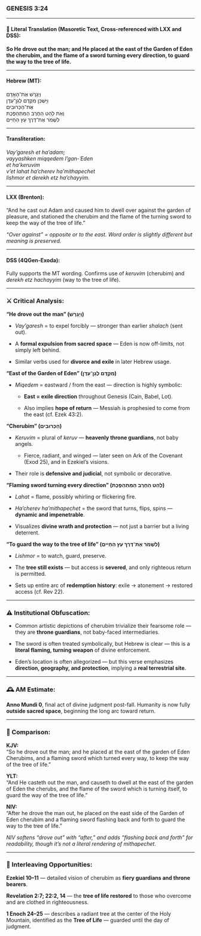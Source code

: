 ### **GENESIS 3:24**

---

#### 📜 Literal Translation (Masoretic Text, Cross-referenced with LXX and DSS):

**So He drove out the man; and He placed at the east of the Garden of Eden the cherubim, and the flame of a sword turning every direction, to guard the way to the tree of life.**

---

#### Hebrew (MT):

וַיְגָרֶשׁ אֶת־הָאָדָם  
וַיַּשְׁכֵּן מִקֶּדֶם לְגַן־עֵדֶן  
אֶת־הַכְּרוּבִים  
וְאֵת לַהַט הַחֶרֶב הַמִּתְהַפֶּכֶת  
לִשְׁמֹר אֶת־דֶּרֶךְ עֵץ הַחַיִּים

---

#### Transliteration:

_Vay’garesh et ha’adam;  
vayyashken miqqedem l’gan-ʿEden  
et ha’keruvim  
v’et lahat ha’cherev ha’mithapechet  
lishmor et derekh etz ha’chayyim._

---

#### LXX (Brenton):

“And he cast out Adam and caused him to dwell over against the garden of pleasure, and stationed the cherubim and the flame of the turning sword to keep the way of the tree of life.”

_“Over against” = opposite or to the east. Word order is slightly different but meaning is preserved._

---

#### DSS (4QGen-Exoda):

Fully supports the MT wording. Confirms use of _keruvim_ (cherubim) and _derekh etz hachayyim_ (way to the tree of life).

---

### ⚔️ Critical Analysis:

**“He drove out the man” (וַיְגָרֶשׁ)**

- _Vay’garesh_ = to expel forcibly — stronger than earlier _shalach_ (sent out).
    
- A **formal expulsion from sacred space** — Eden is now off-limits, not simply left behind.
    
- Similar verbs used for **divorce and exile** in later Hebrew usage.
    

**“East of the Garden of Eden” (מִקֶּדֶם לְגַן־עֵדֶן)**

- _Miqedem_ = eastward / from the east — direction is highly symbolic:
    
    - **East = exile direction** throughout Genesis (Cain, Babel, Lot).
        
    - Also implies **hope of return** — Messiah is prophesied to come from the east (cf. Ezek 43:2).
        

**“Cherubim” (הַכְּרוּבִים)**

- _Keruvim_ = plural of _keruv_ — **heavenly throne guardians**, not baby angels.
    
    - Fierce, radiant, and winged — later seen on Ark of the Covenant (Exod 25), and in Ezekiel’s visions.
        
- Their role is **defensive and judicial**, not symbolic or decorative.
    

**“Flaming sword turning every direction” (לַהַט הַחֶרֶב הַמִּתְהַפֶּכֶת)**

- _Lahat_ = flame, possibly whirling or flickering fire.
    
- _Ha’cherev ha’mithapechet_ = the sword that turns, flips, spins — **dynamic and impenetrable**.
    
- Visualizes **divine wrath and protection** — not just a barrier but a living deterrent.
    

**“To guard the way to the tree of life” (לִשְׁמֹר אֶת־דֶּרֶךְ עֵץ הַחַיִּים)**

- _Lishmor_ = to watch, guard, preserve.
    
- The **tree still exists** — but access is **severed**, and only righteous return is permitted.
    
- Sets up entire arc of **redemption history**: exile → atonement → restored access (cf. Rev 22).
    

---

### ⚠️ Institutional Obfuscation:

- Common artistic depictions of cherubim trivialize their fearsome role — they are **throne guardians**, not baby-faced intermediaries.
    
- The sword is often treated symbolically, but Hebrew is clear — this is a **literal flaming, turning weapon** of divine enforcement.
    
- Eden’s location is often allegorized — but this verse emphasizes **direction, geography, and protection**, implying a **real terrestrial site**.
    

---

### 🕰️ AM Estimate:

**Anno Mundi 0**, final act of divine judgment post-fall. Humanity is now fully **outside sacred space**, beginning the long arc toward return.

---

### 📖 Comparison:

**KJV:**  
“So he drove out the man; and he placed at the east of the garden of Eden Cherubims, and a flaming sword which turned every way, to keep the way of the tree of life.”

**YLT:**  
“And He casteth out the man, and causeth to dwell at the east of the garden of Eden the cherubs, and the flame of the sword which is turning itself, to guard the way of the tree of life.”

**NIV:**  
“After he drove the man out, he placed on the east side of the Garden of Eden cherubim and a flaming sword flashing back and forth to guard the way to the tree of life.”

_NIV softens “drove out” with “after,” and adds “flashing back and forth” for readability, though it’s not a literal rendering of _mithapechet_._

---

### 🔗 Interleaving Opportunities:

**Ezekiel 10–11** — detailed vision of cherubim as **fiery guardians and throne bearers**.

**Revelation 2:7; 22:2, 14** — the **tree of life restored** to those who overcome and are clothed in righteousness.

**1 Enoch 24–25** — describes a radiant tree at the center of the Holy Mountain, identified as the **Tree of Life** — guarded until the day of judgment.